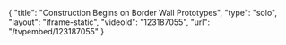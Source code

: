 {
    "title": "Construction Begins on Border Wall Prototypes",
    "type": "solo",
    "layout": "iframe-static",
    "videoId": "123187055",
    "url": "\/tvpembed\/123187055"
}